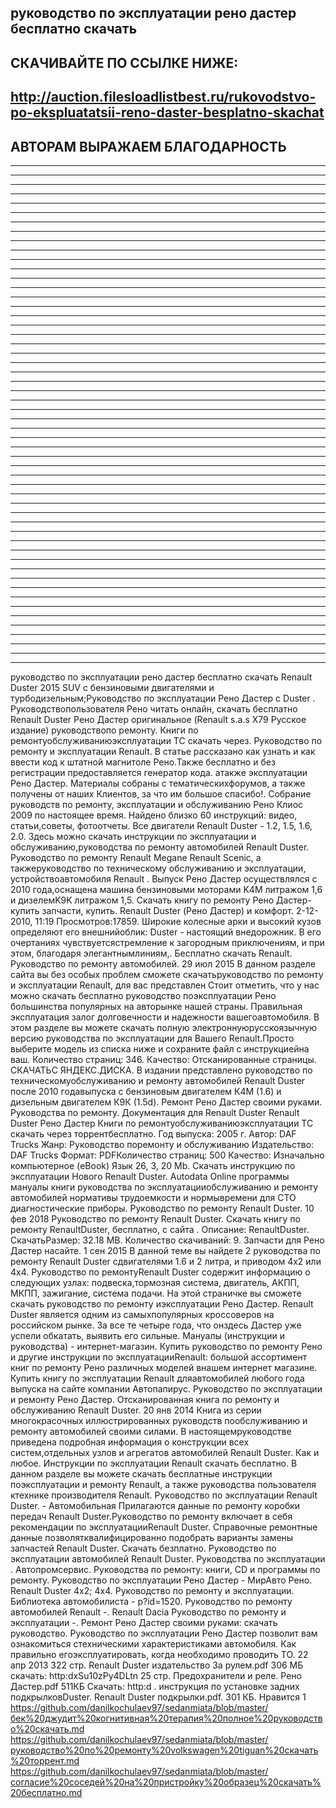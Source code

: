 руководство по эксплуатации рено дастер бесплатно скачать
--------------------------------------------------
СКАЧИВАЙТЕ ПО ССЫЛКЕ НИЖЕ:
--------------------------------------------------
http://auction.filesloadlistbest.ru/rukovodstvo-po-ekspluatatsii-reno-daster-besplatno-skachat
--------------------------------------------------
АВТОРАМ ВЫРАЖАЕМ БЛАГОДАРНОСТЬ
--------------------------------------------------
--------------------------------------------------
--------------------------------------------------
--------------------------------------------------
--------------------------------------------------
--------------------------------------------------
--------------------------------------------------
--------------------------------------------------
--------------------------------------------------
--------------------------------------------------
--------------------------------------------------
--------------------------------------------------
--------------------------------------------------
--------------------------------------------------
--------------------------------------------------
--------------------------------------------------
--------------------------------------------------
--------------------------------------------------
--------------------------------------------------
--------------------------------------------------
--------------------------------------------------
--------------------------------------------------
--------------------------------------------------
--------------------------------------------------
--------------------------------------------------
--------------------------------------------------
--------------------------------------------------
--------------------------------------------------
--------------------------------------------------
--------------------------------------------------
--------------------------------------------------
--------------------------------------------------
--------------------------------------------------
--------------------------------------------------
--------------------------------------------------
--------------------------------------------------
--------------------------------------------------
--------------------------------------------------
--------------------------------------------------
--------------------------------------------------
--------------------------------------------------
--------------------------------------------------
--------------------------------------------------
--------------------------------------------------
--------------------------------------------------
--------------------------------------------------
--------------------------------------------------
--------------------------------------------------
--------------------------------------------------
--------------------------------------------------
--------------------------------------------------
--------------------------------------------------
--------------------------------------------------
--------------------------------------------------
--------------------------------------------------
руководство по эксплуатации рено дастер бесплатно скачать Renault Duster 2015 SUV с бензиновыми двигателями и турбодизельным;Руководство по эксплуатации Рено Дастер с Duster . Руководствопользователя Рено читать онлайн, скачать бесплатно  Renault Duster Рено Дастер оригинальное (Renault s.a.s X79 Русское издание) руководствопо ремонту. Книги по ремонтуобслуживаниюэксплуатации ТС скачать через. Руководство по ремонту и эксплуатации Renault. В статье рассказано как узнать и как ввести код к штатной магнитоле Рено.Также бесплатно и без регистрации предоставляется генератор кода.  атакже эксплуатации Рено Дастер. Материалы собраны с тематическихфорумов, а также получены от наших Клиентов, за что им большое спасибо!. Собрание руководств по ремонту, эксплуатации и обслуживанию Рено Клиос 2009 по настоящее время. Найдено близко 60 инструкций: видео, статьи,советы, фотоотчеты. Все двигатели Renault Duster - 1.2, 1.5, 1.6, 2.0. Здесь можно скачать инструкции по эксплуатации и обслуживанию,руководства по ремонту автомобилей Renault Duster. Руководство по ремонту Renault Megane  Renault Scenic, а такжеруководство по техническому обслуживанию и эксплуатации, устройствоавтомобиля Renault . Выпуск Рено Дастер осуществлялся с 2010 года,оснащена машина бензиновыми моторами K4M литражом 1,6 и дизелемK9K литражом 1,5. Скачать книгу по ремонту Рено Дастер- купить запчасти, купить. Renault Duster (Рено Дастер) и комфорт.  2-12-2010, 11:19  Просмотров:17859. Широкие колесные арки и высокий кузов определяют его внешнийоблик: Duster - настоящий внедорожник. В его очертаниях чувствуетсястремление к загородным приключениям, и при этом, благодаря элегантнымлиниям,. Бесплатно скачать Renault. Руководство по ремонту автомобилей. 29 июл 2015  В данном разделе сайта вы без особых проблем сможете скачатьруководство по ремонту и эксплуатации Renault, для вас представлен Стоит отметить, что у нас можно скачать бесплатно руководство поэксплуатации Рено большинства популярных на авторынке нашей страны. Правильная эксплуатация  залог долговечности и надежности вашегоавтомобиля. В этом разделе вы можете скачать полную электроннуюрусскоязычную версию руководства по эксплуатации для Вашего Renault.Просто выберите модель из списка ниже и сохраните файл с инструкциейна ваш. Количество страниц: 346. Качество: Отсканированные страницы. СКАЧАТЬС ЯНДЕКС.ДИСКА. В издании представлено руководство по техническомуобслуживанию и ремонту автомобилей Renault Duster после 2010 годавыпуска с бензиновым двигателем К4М (1.6) и дизельным двигателем К9К (1.5d). Ремонт Рено Дастер своими руками. Руководства по ремонту. Документация для Renault Duster  Renault Duster  Рено Дастер
Книги по ремонтуобслуживаниюэксплуатации ТС скачать через торрентбесплатно.  Год выпуска: 2005 г. Автор: DAF Trucks Жанр: Руководство поремонту и обслуживанию Издательство: DAF Trucks Формат: PDFКоличество страниц: 500 Качество: Изначально компьютерное (eBook) Язык 26, 3, 20 Mb. Скачать инструкцию по эксплуатации Нового Renault Duster. Autodata Online программы мануалы книги руководства по эксплуатацииобслуживанию и ремонту автомобилей нормативы трудоемкости и нормывремени для СТО диагностические приборы. Руководство по ремонту Renault Duster. 10 фев 2018  Руководство по ремонту Renault Duster. Скачать книгу по ремонту RenaultDuster, бесплатно, с сайта . Описание: RenaultDuster. СкачатьРазмер: 32.18 MB. Количество скачиваний: 9. Запчасти для Рено Дастер насайте. 1 сен 2015  В данной теме вы найдете 2 руководства по ремонту Renault Duster сдвигателями 1.6 и 2 литра, и приводом 4х2 или 4х4. Руководство по ремонтуRenault Duster содержит информацию о следующих узлах: подвеска,тормозная система, двигатель, АКПП, МКПП, зажигание, система подачи. На этой страничке вы сможете скачать руководство по ремонту иэксплуатации Рено Дастер. Renault Duster является одним из самыхпопулярных кроссоверов на российском рынке. За все те четыре года, что онздесь Дастер уже успели обкатать, выявить его сильные. Мануалы (инструкции и руководства) - интернет-магазин. Купить руководство по ремонту Рено и другие инструкции по эксплуатацииRenault: большой ассортимент книг по ремонту Рено различных моделей внашем интернет магазине. Купить книгу по эксплуатации Renault дляавтомобилей любого года выпуска на сайте компании Автопапирус. Руководство по эксплуатации и ремонту Рено Дастер. Отсканированная книга по ремонту и обслуживанию Renault Duster. 20 янв 2014  Книга из серии многокрасочных иллюстрированных руководств пообслуживанию и ремонту автомобилей своими силами. В настоящемруководстве приведена подробная информация о конструкции всех систем,отдельных узлов и агрегатов автомобилей Renault Duster. Как и любое. Инструкции по эксплуатации Renault скачать бесплатно. В данном разделе вы можете скачать бесплатные инструкции поэксплуатации и ремонту Renault, а также руководства пользователя ктехнике производителя Renault. Руководство по эксплуатации Renault Duster. - Автомобильная
Прилагаются данные по ремонту коробки передач Renault Duster.Руководство по ремонту включает в себя рекомендации по эксплуатацииRenault Duster. Справочные ремонтные данные позволятквалифицированно подобрать варианты замены запчастей Renault Duster.  Скачать безплатно. Руководство по эксплуатации автомобилей Renault Duster. Руководства по эксплуатации . Автопромсервис. Руководства по ремонту: книги, CD и программы по ремонту. Руководство по эксплуатации Рено Дастер - МирАвто Рено. Renault Duster 4x2; 4x4. Руководство по ремонту и эксплуатации. Библиотека автомобилиста - p?id=1520. Руководство по ремонту автомобилей Renault -. Renault  Dacia Руководство по ремонту и эксплуатации -. Ремонт Рено Дастер своими руками: скачать руководство. Руководство по эксплуатации Рено Дастер позволит вам ознакомиться стехническими характеристиками автомобиля. Как правильно егоэксплуатировать, когда необходимо проводить ТО. 22 апр 2013  322 стр. Renault Duster издательство За рулем.pdf 306 МБ скачать: http:dxSu10zPy4DLtn  25 стр. Предохранители и реле. Рено Дастер.pdf 511КБ Скачать: http:d . инструкция по установке задних подкрылковDuster. Renault Duster подкрылки.pdf. 301 КБ. Нравится 1
https://github.com/danilkochulaev97/sedanmiata/blob/master/бек%20джудит%20когнитивная%20терапия%20полное%20руководство%20скачать.md
https://github.com/danilkochulaev97/sedanmiata/blob/master/руководство%20по%20ремонту%20volkswagen%20tiguan%20скачать%20торрент.md
https://github.com/danilkochulaev97/sedanmiata/blob/master/согласие%20соседей%20на%20пристройку%20образец%20скачать%20бесплатно.md